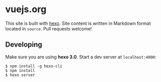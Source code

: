 # vuejs.org

This site is built with [hexo](http://zespia.tw/hexo/). Site content is written in Markdown format located in `source`. Pull requests welcome!

## Developing

Make sure you are using **hexo 3.0**. Start a dev server at `localhost:4000`:

```
$ npm install -g hexo-cli
$ npm install
$ hexo server
```